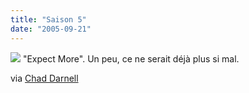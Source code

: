 ```yaml
---
title: "Saison 5"
date: "2005-09-21"
---
```


[![](images/season5promo_1.jpg)](/images/season5promo_1.jpg) "Expect More". Un peu, ce ne serait déjà plus si mal.

via [Chad Darnell](http://chaddarnell.typepad.com/runchadrun2/2005/09/season_5_poster.html)
